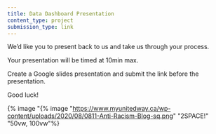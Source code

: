 ```yaml
---
title: Data Dashboard Presentation
content_type: project
submission_type: link
---
```


We’d like you to present back to us and take us through your process. 

Your presentation will be timed at 10min max. 

Create a Google slides presentation and submit the link before the presentation. 

Good luck!

{% image "{% image "https://www.myunitedway.ca/wp-content/uploads/2020/08/0811-Anti-Racism-Blog-sq.png" "2SPACE!" "50vw, 100vw"%}
